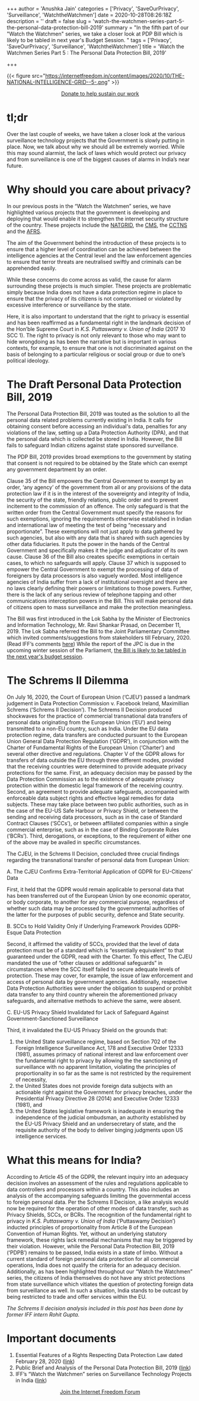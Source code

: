 +++
author = 'Anushka Jain'
categories = ['Privacy', 'SaveOurPrivacy', 'Surveillance', 'WatchtheWatchmen']
date = 2020-10-28T08:26:18Z
description = ''
draft = false
slug = 'watch-the-watchmen-series-part-5-the-personal-data-protection-bill-2019'
summary = "In the fifth part of our \"Watch the Watchmen\" series, we take a closer look at PDP Bill which is likely to be tabled in next year's Budget Session. "
tags = ['Privacy', 'SaveOurPrivacy', 'Surveillance', 'WatchtheWatchmen']
title = 'Watch the Watchmen Series Part 5 : The Personal Data Protection Bill, 2019'

+++


{{< figure src="https://internetfreedom.in/content/images/2020/10/THE-NATIONAL-INTELLIGENCE-GRID--5-.png" >}}



<div style="text-align:center;">
    <a href="https://internetfreedom.in/donate/" class="button">Donate to help sustain our work</a>
</div>



# tl;dr

Over the last couple of weeks, we have taken a closer look at the various surveillance technology projects that the Government is slowly putting in place. Now, we talk about why we should all be extremely worried. While this may sound alarmist, the lack of laws which would protect our privacy and from surveillance is one of the biggest causes of alarms in India’s near future. 

# Why should you care about privacy?

In our previous posts in the “Watch the Watchmen” series, we have highlighted various projects that the government is developing and deploying that would enable it to strengthen the internet security structure of the country. These projects include the [NATGRID](https://internetfreedom.in/watch-the-watchmen-part-1-the-national-intelligence-grid/), the [CMS](https://internetfreedom.in/watch-the-watchmen-series-part-2-the-centralised-monitoring-system/), the [CCTNS](https://internetfreedom.in/watch-the-watchmen-part-3/) and the [AFRS](https://internetfreedom.in/watch-the-watchmen-series-part-4-the-national-automated-facial-recognition-system/). 

The aim of the Government behind the introduction of these projects is to ensure that a higher level of coordination can be achieved between the intelligence agencies at the Central level and the law enforcement agencies to ensure that terror threats are neutralised swiftly and criminals can be apprehended easily. 

While these concerns do come across as valid, the cause for alarm surrounding these projects is much simpler. These projects are problematic simply because India does not have a data protection regime in place to ensure that the privacy of its citizens is not compromised or violated by excessive interference or surveillance by the state. 

Here, it is also important to understand that the right to privacy is essential and has been reaffirmed as a fundamental right in the landmark decision of the Hon’ble Supreme Court in _K.S. Puttaswamy v. Union of India_ (2017 10 SCC 1). The right to privacy is not only relevant to those who may want to hide wrongdoing as has been the narrative but is important in various contexts, for example, to ensure that one is not discriminated against on the basis of belonging to a particular religious or social group or due to one’s political ideology. 

# The Draft Personal Data Protection Bill, 2019

The Personal Data Protection Bill, 2019 was touted as the solution to all the personal data related problems currently existing in India. It calls for obtaining consent before accessing an individual's data, penalties for any violations of the law, setting up a Data Protection Authority (DPA), and that the personal data which is collected be stored in India. However, the Bill fails to safeguard Indian citizens against state sponsored surveillance.

The PDP Bill, 2019 provides broad exemptions to the government by stating that consent is not required to be obtained by the State which can exempt any government department by an order.

Clause 35 of the Bill empowers the Central Government to exempt by an order, ‘any agency’ of the government from all or any provisions of the data protection law if it is in the interest of the sovereignty and integrity of India, the security of the state, friendly relations, public order and to prevent incitement to the commission of an offence. The only safeguard is that the written order from the Central Government must specify the reasons for such exemptions, ignoring the requirements otherwise established in Indian and international law of meeting the test of being “necessary and proportionate”. These exemptions will not just apply to data gathered by such agencies, but also with any data that is shared with such agencies by other data fiduciaries. It puts the power in the hands of the Central Government and specifically makes it the judge and adjudicator of its own cause. Clause 36 of the Bill also creates specific exemptions in certain cases, to which no safeguards will apply. Clause 37 which is supposed to empower the Central Government to exempt the processing of data of foreigners by data processors is also vaguely worded. Most intelligence agencies of India suffer from a lack of institutional oversight and there are no laws clearly defining their powers or limitations to those powers. Further, there is the lack of any serious review of telephone tapping and other communications interception powers in the Bill. This will make personal data of citizens open to mass surveillance and make the protection meaningless. 

The Bill was first introduced in the Lok Sabha by the Minister of Electronics and Information Technology, Mr. Ravi Shankar Prasad, on December 11, 2019. The Lok Sabha referred the Bill to the Joint Parliamentary Committee which invited comments/suggestions from stakeholders till February, 2020. (Read IFF’s comments [here](https://internetfreedom.in/essential-features-of-a-rights-respecting-data-protection-law/)) While the report of the JPC is due in the upcoming winter session of the Parliament, [the Bill is likely to be tabled in the next year's budget session](https://economictimes.indiatimes.com/tech/internet/personal-data-protection-bill-likely-to-be-tabled-in-parliament-in-budget-session/articleshow/78477401.cms?from=mdr). 

# The Schrems II Dilemma

On July 16, 2020, the Court of European Union (‘CJEU’) passed a landmark judgement in Data Protection Commission v. Facebook Ireland, Maximillian Schrems (‘Schrems II Decision’). The Schrems II Decision produced shockwaves for the practice of commercial transnational data transfers of personal data originating from the European Union (‘EU’) and being transmitted to a non-EU country, such as India. Under the EU data protection regime, data transfers are conducted pursuant to the European Union General Data Protection Regulation (‘GDPR’), in conjunction with the Charter of Fundamental Rights of the European Union (‘Charter’) and several other directive and regulations. Chapter V of the GDPR allows for transfers of data outside the EU through three different modes, provided that the receiving countries were determined to provide adequate privacy protections for the same. First, an adequacy decision may be passed by the Data Protection Commission as to the existence of adequate privacy protection within the domestic legal framework of the receiving country. Second, an agreement to provide adequate safeguards, accompanied with enforceable data subject rights and effective legal remedies for data subjects. These may take place between two public authorities, such as in the case of the EU-US Safe Harbour or Privacy Shield, or between the sending and receiving data processors, such as in the case of Standard Contract Clauses (‘SCCs’), or between affiliated companies within a single commercial enterprise, such as in the case of Binding Corporate Rules (‘BCRs’). Third, derogations, or exceptions, to the requirement of either one of the above may be availed in specific circumstances. 

The CJEU, in the Schrems II Decision, concluded three crucial findings regarding the transnational transfer of personal data from European Union:

A. The CJEU Confirms Extra-Territorial Application of GDPR for EU-Citizens’ Data

First, it held that the GDPR would remain applicable to personal data that has been transferred out of the European Union by one economic operator, or body corporate, to another for any commercial purpose, regardless of whether such data may be processed by the governmental authorities of the latter for the purposes of public security, defence and State security. 

B. SCCs to Hold Validity Only if Underlying Framework Provides GDPR-Esque Data Protection

Second, it affirmed the validity of SCCs, provided that the level of data protection must be of a standard which is “essentially equivalent” to that guaranteed under the GDPR, read with the Charter. To this effect, The CJEU mandated the use of “other clauses or additional safeguards” in circumstances where the SCC itself failed to secure adequate levels of protection. These may cover, for example, the issue of law enforcement and access of personal data by government agencies. Additionally, respective Data Protection Authorities were under the obligation to suspend or prohibit data transfer to any third country wherein the aforementioned privacy safeguards, and alternative methods to achieve the same, were absent. 

C. EU-US Privacy Shield Invalidated for Lack of Safeguard Against Government-Sanctioned Surveillance

Third, it invalidated the EU-US Privacy Shield on the grounds that:

1. the United State surveillance regime, based on  Section 702 of the Foreign Intelligence Surveillance Act, 178 and Executive Order 12333 (1981), assumes primacy of national interest and law enforcement over the fundamental right to privacy by allowing the the sanctioning of surveillance with no apparent limitation, violating the principles of proportionality in so far as the same is not restricted by the requirement of necessity,
2. the United States does not provide foreign data subjects with an actionable right against the Government for privacy breaches, under the Presidential Privacy Directive 28 (2014) and Executive Order 12333 (1981), and
3. the United States legislative framework is inadequate in ensuring the independence of the judicial ombudsman, an authority established by the EU-US Privacy Shield and an undersecretary of state, and the requisite authority of the body to deliver binging judgments upon US intelligence services.

# What this means for India?

According to Article 45 of the GDPR, the relevant inquiry into an adequacy decision involves an assessment of the rules and regulations applicable to data controllers and processors within a country. This also includes an analysis of the accompanying safeguards limiting the governmental access to foreign personal data. Per the Schrems II Decision, a like analysis would now be required for the operation of other modes of data transfer, such as Privacy Shields, SCCs, or BCRs. The recognition of the fundamental right to privacy in _K.S. Puttaswamy v. Union of India_ (‘Puttaswamy Decision’) inducted principles of proportionality from Article 8 of the European Convention of Human Rights. Yet, without an underlying statutory framework, these rights lack remedial mechanisms that may be triggered by their violation. However, while the Personal Data Protection Bill, 2019 (‘PDPB’) remains to be passed, India exists in a state of limbo. Without a current standard of foreign personal data protection for all commercial operations, India does not qualify the criteria for an adequacy decision. Additionally, as has been highlighted throughout our “Watch the Watchmen” series, the citizens of India themselves do not have any strict protections from state surveillance which vitiates the question of protecting foreign data from surveillance as well.  In such a situation, India stands to be outcast by being restricted to trade and offer services within the EU. 

_The Schrems II decision analysis included in this post has been done by former IFF intern Rohit Gupta._

# Important documents

1. Essential Features of a Rights Respecting Data Protection Law dated February 28, 2020 ([link](https://internetfreedom.in/essential-features-of-a-rights-respecting-data-protection-law/))
2. Public Brief and Analysis of the Personal Data Protection Bill, 2019 ([link](https://saveourprivacy.in/media/all/Brief-PDP-Bill-25.12.2020.pdf))
3. IFF’s “Watch the Watchmen” series on Surveillance Technology Projects in India ([link](https://internetfreedom.in/tag/watchthewatchmen/))

<div style="text-align:center;">
    <a href="https://forum.internetfreedom.in/" class="button">Join the Internet Freedom Forum</a>
</div>



